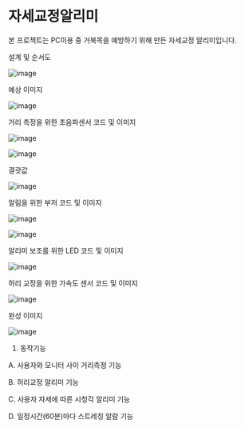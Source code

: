 # 자세교정알리미

본 프로젝트는 PC이용 중 거북목을 예방하기 위해 만든 자세교정 알리미입니다.

설계 및 순서도

![image](https://github.com/smw1875/-_-/assets/67328010/a3fff247-0f44-4f28-add9-e8701663720b)

예상 이미지

![image](https://github.com/smw1875/-_-/assets/67328010/bf1d22b2-73d2-4548-9582-2f6eb000e64f)

거리 측정을 위한 초음파센서 코드 및 이미지

![image](https://github.com/smw1875/-_-/assets/67328010/3a0d6a20-f7cd-4a8f-9bdc-e4376cd3450d)

![image](https://github.com/smw1875/-_-/assets/67328010/e9cbcf52-64e2-42f2-b966-b1c72c2f4e44)

결괏값

![image](https://github.com/smw1875/-_-/assets/67328010/b52360de-6ee9-4bd2-879b-c4a75984ee64)

알림을 위한 부저 코드 및 이미지

![image](https://github.com/smw1875/-_-/assets/67328010/76e36297-61b6-48cc-aaa5-8dfc01f93efb)

![image](https://github.com/smw1875/-_-/assets/67328010/a00417ce-bce7-4651-b217-61ce39d23fe5)

알리미 보조를 위한 LED 코드 및 이미지

![image](https://github.com/smw1875/-_-/assets/67328010/d6fbf1eb-d064-4a63-8efe-492af07b57d6)

허리 교정을 위한 가속도 센서 코드 및 이미지

![image](https://github.com/smw1875/-_-/assets/67328010/2da9aff4-290a-4b15-915b-72c6a1160b43)

완성 이미지

![image](https://github.com/smw1875/-_-/assets/67328010/62aa369c-3087-47ce-9f9a-5e9d9f91aac1)

1. 동작기능

A. 사용자와 모니터 사이 거리측정 기능


B. 허리교정 알리미 기능


C. 사용자 자세에 따른 시청각 알리미 기능


D. 일정시간(60분)마다 스트레칭 알람 기능
